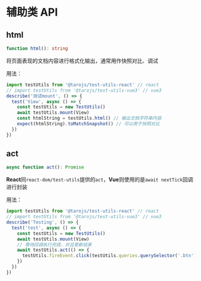 # 辅助类 API

## html

```ts
function html(): string
```

将页面表现的文档内容进行格式化输出，通常用作快照对比、调试

用法：

```js
import testUtils from '@tarojs/test-utils-react' // react
// import testUtils from '@tarojs/test-utils-vue3' // vue3
describe('测试mount', () => {
  test('View', async () => {
    const testUtils = new TestUtils()
    await testUtils.mount(View)
    const htmlString = testUtils.html() // 输出文档字符串内容
    expect(htmlString).toMatchSnapshot() // 可以用于快照对比
  })
})
```

## act

```ts
async function act(): Promise
```

**React**同`react-dom/test-utils`提供的`act`，**Vue**则使用的是`await nextTick`回调进行封装

用法：

```js
import testUtils from '@tarojs/test-utils-react' // react
// import testUtils from '@tarojs/test-utils-vue3' // vue3
describe('Testing', () => {
  test('test', async () => {
    const testUtils = new TestUtils()
    await testUtils.mount(View)
    // 等待回调执行完成，并且更新结束
    await testUtils.act(() => {
      testUtils.fireEvent.click(testUtils.queries.querySelector('.btn'))
    })
  })
})
```

